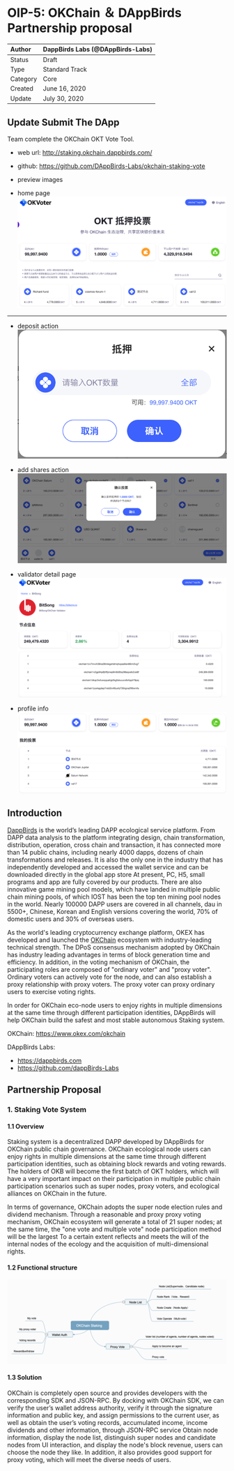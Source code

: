 # OIP-5: OKChain ＆ DAppBirds Partnership proposal

| Author   | DappBirds Labs (@DAppBirds-Labs) |
| :------- | ---------------------- |
| Status   | Draft                  |
| Type     | Standard Track         |
| Category | Core                   |
| Created  | June 16, 2020           |
| Update  | July 30, 2020           |

## Update Submit The DApp

Team complete the OKChain OKT Vote Tool.

- web url: http://staking.okchain.dappbirds.com/
- github: https://github.com/DAppBirds-Labs/okchain-staking-vote
- preview images

 - home page
![home page](/docs/assets/OIP-5/home.png)

---
 - deposit action
![image](/docs/assets/OIP-5/deposit.png)

 - add shares action
![image](/docs/assets/OIP-5/add_shares.png)

 - validator detail page
![image](/docs/assets/OIP-5/validator_detail.png)

 - profile info
![image](/docs/assets/OIP-5/profile.png)


## Introduction

[DappBirds](https://store.dappbirds.com) is the world’s leading DAPP ecological service platform. From DAPP data analysis to the platform integrating design, chain transformation, distribution, operation, cross chain and transaction, it has connected more than 14 public chains, including nearly 4000 dapps, dozens of chain transformations and releases. It is also the only one in the industry that has independently developed and accessed the wallet service and can be downloaded directly in the global app store At present, PC, H5, small programs and app are fully covered by our products. There are also innovative game mining pool models, which have landed in multiple public chain mining pools, of which IOST has been the top ten mining pool nodes in the world. Nearly 100000 DAPP users are covered in all channels, dau in 5500+, Chinese, Korean and English versions covering the world, 70% of domestic users and 30% of overseas users.

As the world's leading cryptocurrency exchange platform, OKEX has developed and launched the [OKChain](https://www.okex.com/okchain) ecosystem with industry-leading technical strength. The DPoS consensus mechanism adopted by OKChain has industry leading advantages in terms of block generation time and efficiency. In addition, in the voting mechanism of OKChain, the participating roles are composed of "ordinary voter" and "proxy voter". Ordinary voters can actively vote for the node, and can also establish a proxy relationship with proxy voters. The proxy voter can proxy ordinary users to exercise voting rights.

In order for OKChain eco-node users to enjoy rights in multiple dimensions at the same time through different participation identities, DAppBirds will help OKChain build the safest and most stable autonomous Staking system.

OKChain: https://www.okex.com/okchain

DAppBirds Labs:

- https://dappbirds.com
- https://github.com/dappBirds-Labs

## Partnership Proposal

### 1. Staking Vote System

#### 1.1 Overview
Staking system is a decentralized DAPP developed by DAppBirds for OKChain public chain governance. OKChain ecological node users can enjoy rights in multiple dimensions at the same time through different participation identities, such as obtaining block rewards and voting rewards. The holders of OKB will become the first batch of OKT holders, which will have a very important impact on their participation in multiple public chain participation scenarios such as super nodes, proxy voters, and ecological alliances on OKChain in the future.

In terms of governance, OKChain adopts the super node election rules and dividend mechanism. Through a reasonable and proxy proxy voting mechanism, OKChain ecosystem will generate a total of 21 super nodes; at the same time, the "one vote and multiple vote" node participation method will be the largest To a certain extent reflects and meets the will of the internal nodes of the ecology and the acquisition of multi-dimensional rights.

#### 1.2 Functional structure

![image](/docs/assets/OIP-5/func-struct.png)

#### 1.3 Solution

OKChain is completely open source and provides developers with the corresponding SDK and JSON-RPC. By docking with OKChain SDK, we can verify the user’s wallet address authority, verify it through the signature information and public key, and assign permissions to the current user, as well as obtain the user’s voting records, accumulated income, income dividends and other information, through JSON-RPC service Obtain node information, display the node list, distinguish super nodes and candidate nodes from UI interaction, and display the node's block revenue, users can choose the node they like. In addition, it also provides good support for proxy voting, which will meet the diverse needs of users.
